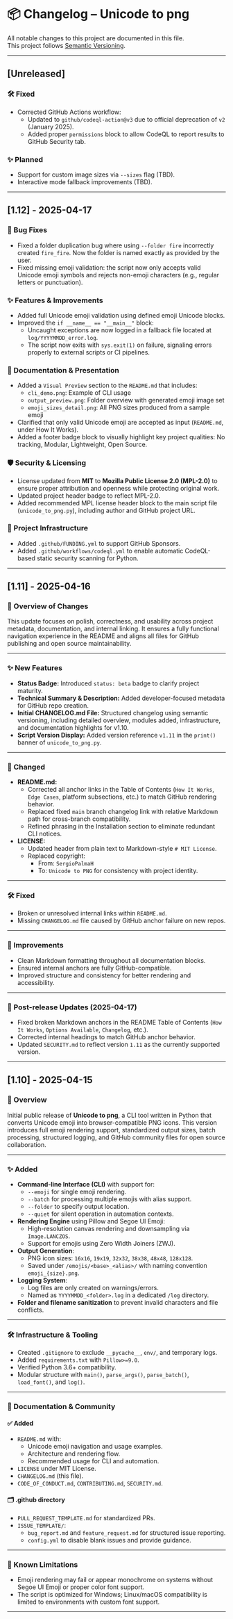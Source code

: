 # 📦 Changelog – Unicode to png

All notable changes to this project are documented in this file.  
This project follows [Semantic Versioning](https://semver.org/).

---

## [Unreleased]

### 🛠️ Fixed

- Corrected GitHub Actions workflow:
  - Updated to `github/codeql-action@v3` due to official deprecation of `v2` (January 2025).
  - Added proper `permissions` block to allow CodeQL to report results to GitHub Security tab.

### ✨ Planned

- Support for custom image sizes via `--sizes` flag (TBD).
- Interactive mode fallback improvements (TBD).

---

## [1.12] - 2025-04-17

### 🐞 Bug Fixes

- Fixed a folder duplication bug where using `--folder fire` incorrectly created `fire_fire`. Now the folder is named exactly as provided by the user.
- Fixed missing emoji validation: the script now only accepts valid Unicode emoji symbols and rejects non-emoji characters (e.g., regular letters or punctuation).

### ✨ Features & Improvements

- Added full Unicode emoji validation using defined emoji Unicode blocks.
- Improved the `if __name__ == "__main__"` block:
  - Uncaught exceptions are now logged in a fallback file located at `log/YYYYMMDD_error.log`.
  - The script now exits with `sys.exit(1)` on failure, signaling errors properly to external scripts or CI pipelines.

### 📘 Documentation & Presentation

- Added a `Visual Preview` section to the `README.md` that includes:
  - `cli_demo.png`: Example of CLI usage
  - `output_preview.png`: Folder overview with generated emoji image set
  - `emoji_sizes_detail.png`: All PNG sizes produced from a sample emoji
- Clarified that only valid Unicode emoji are accepted as input (`README.md`, under How It Works).
- Added a footer badge block to visually highlight key project qualities: No tracking, Modular, Lightweight, Open Source.

### 🛡️ Security & Licensing

- License updated from **MIT** to **Mozilla Public License 2.0 (MPL-2.0)** to ensure proper attribution and openness while protecting original work.
- Updated project header badge to reflect MPL-2.0.
- Added recommended MPL license header block to the main script file (`unicode_to_png.py`), including author and GitHub project URL.

### 📁 Project Infrastructure

- Added `.github/FUNDING.yml` to support GitHub Sponsors.
- Added `.github/workflows/codeql.yml` to enable automatic CodeQL-based static security scanning for Python.

---

## [1.11] - 2025-04-16

### 🚀 Overview of Changes

This update focuses on polish, correctness, and usability across project metadata, documentation, and internal linking. It ensures a fully functional navigation experience in the README and aligns all files for GitHub publishing and open source maintainability.

---

### ✨ New Features

- **Status Badge:** Introduced `status: beta` badge to clarify project maturity.
- **Technical Summary & Description:** Added developer-focused metadata for GitHub repo creation.
- **Initial CHANGELOG.md File:** Structured changelog using semantic versioning, including detailed overview, modules added, infrastructure, and documentation highlights for v1.10.
- **Script Version Display:** Added version reference `v1.11` in the `print()` banner of `unicode_to_png.py`.

---

### 📝 Changed

- **README.md:**
  - Corrected all anchor links in the Table of Contents (`How It Works`, `Edge Cases`, platform subsections, etc.) to match GitHub rendering behavior.
  - Replaced fixed `main` branch changelog link with relative Markdown path for cross-branch compatibility.
  - Refined phrasing in the Installation section to eliminate redundant CLI notices.
- **LICENSE:**
  - Updated header from plain text to Markdown-style `# MIT License`.
  - Replaced copyright:
    - From: `SergioPalmaH`
    - To: `Unicode to PNG` for consistency with project identity.

---

### 🛠 Fixed

- Broken or unresolved internal links within `README.md`.
- Missing `CHANGELOG.md` file caused by GitHub anchor failure on new repos.

---

### 🧼 Improvements

- Clean Markdown formatting throughout all documentation blocks.
- Ensured internal anchors are fully GitHub-compatible.
- Improved structure and consistency for better rendering and accessibility.

---

### 📘 Post-release Updates (2025-04-17)

- Fixed broken Markdown anchors in the README Table of Contents (`How It Works`, `Options Available`, `Changelog`, etc.).
- Corrected internal headings to match GitHub anchor behavior.
- Updated `SECURITY.md` to reflect version `1.11` as the currently supported version.

---

## [1.10] - 2025-04-15

### 🚀 Overview

Initial public release of **Unicode to png**, a CLI tool written in Python that converts Unicode emoji into browser-compatible PNG icons. This version introduces full emoji rendering support, standardized output sizes, batch processing, structured logging, and GitHub community files for open source collaboration.

---

### ✨ Added

- **Command-line Interface (CLI)** with support for:
  - `--emoji` for single emoji rendering.
  - `--batch` for processing multiple emojis with alias support.
  - `--folder` to specify output location.
  - `--quiet` for silent operation in automation contexts.
- **Rendering Engine** using Pillow and Segoe UI Emoji:
  - High-resolution canvas rendering and downsampling via `Image.LANCZOS`.
  - Support for emojis using Zero Width Joiners (ZWJ).
- **Output Generation**:
  - PNG icon sizes: `16x16`, `19x19`, `32x32`, `38x38`, `48x48`, `128x128`.
  - Saved under `/emojis/<base>_<alias>/` with naming convention `emoji_{size}.png`.
- **Logging System**:
  - Log files are only created on warnings/errors.
  - Named as `YYYYMMDD_<folder>.log` in a dedicated `/log` directory.
- **Folder and filename sanitization** to prevent invalid characters and file conflicts.

---

### 🛠 Infrastructure & Tooling

- Created `.gitignore` to exclude `__pycache__`, `env/`, and temporary logs.
- Added `requirements.txt` with `Pillow>=9.0`.
- Verified Python 3.6+ compatibility.
- Modular structure with `main()`, `parse_args()`, `parse_batch()`, `load_font()`, and `log()`.

---

### 📄 Documentation & Community

#### ✅ Added

- `README.md` with:
  - Unicode emoji navigation and usage examples.
  - Architecture and rendering flow.
  - Recommended usage for CLI and automation.
- `LICENSE` under MIT License.
- `CHANGELOG.md` (this file).
- `CODE_OF_CONDUCT.md`, `CONTRIBUTING.md`, `SECURITY.md`.

#### 🗂️ .github directory

- `PULL_REQUEST_TEMPLATE.md` for standardized PRs.
- `ISSUE_TEMPLATE/`:
  - `bug_report.md` and `feature_request.md` for structured issue reporting.
  - `config.yml` to disable blank issues and provide guidance.

---

### 🧩 Known Limitations

- Emoji rendering may fail or appear monochrome on systems without Segoe UI Emoji or proper color font support.
- The script is optimized for Windows; Linux/macOS compatibility is limited to environments with custom font support.

---
